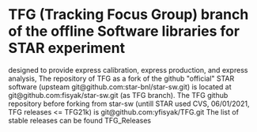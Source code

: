 
<h1>  TFG (Tracking Focus Group) branch of the offline Software libraries for STAR experiment</h1> 
designed to provide express calibration, express production, and express analysis,
  The repository of TFG as a fork of the github "official" STAR software (upsteam git@github.com:star-bnl/star-sw.git)
is located at  git@github.com:fisyak/star-sw.git (as TFG branch).
  The TFG github repository before forking from star-sw (untill STAR used CVS, 06/01/2021, TFG releases <= TFG21k) is git@github.com:yfisyak/TFG.git
  The list of stable releases can be found TFG_Releases
